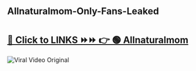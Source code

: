 
 ## Allnaturalmom-Only-Fans-Leaked

# <h2><a href="https://clipsfans.com/Allnaturalmom&ref=git">🔗 Click to LINKS ⏩⏩ 👉 🟢 Allnaturalmom </a></h2>

<a href="https://clipsfans.com/Allnaturalmom&ref=git" rel="nofollow" data-target="animated-image.originalLink"><img src="https://i.ibb.co.com/xMMVF88/686577567.gif" alt="Viral Video Original" style="max-width: 100%; display: inline-block;" data-target="animated-image.originalImage"></a>

